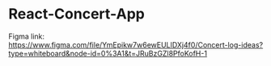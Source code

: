 # React-Concert-App

Figma link: https://www.figma.com/file/YmEpikw7w6ewEULIDXj4f0/Concert-log-ideas?type=whiteboard&node-id=0%3A1&t=JRuBzGZl8PfoKofH-1